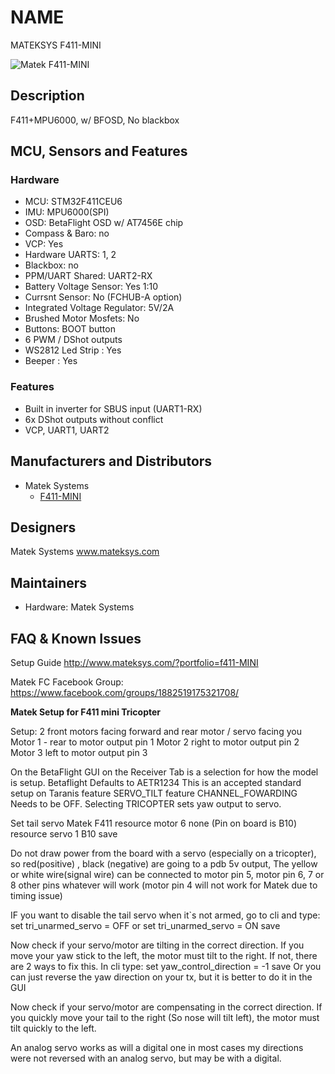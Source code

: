 # NAME
MATEKSYS F411-MINI

![Matek F411-MINI](http://www.mateksys.com/downloads/FC/MATEK_F411-MINI.jpg)


## Description
F411+MPU6000, w/ BFOSD, No blackbox 


## MCU, Sensors and Features

### Hardware
* MCU: STM32F411CEU6
* IMU: MPU6000(SPI)
* OSD: BetaFlight OSD w/ AT7456E chip
* Compass & Baro: no
* VCP: Yes
* Hardware UARTS: 1, 2
* Blackbox: no
* PPM/UART Shared:  UART2-RX
* Battery Voltage Sensor: Yes 1:10
* Currsnt Sensor: No (FCHUB-A option)
* Integrated Voltage Regulator: 5V/2A
* Brushed Motor Mosfets: No
* Buttons: BOOT button
* 6 PWM / DShot outputs 
* WS2812 Led Strip : Yes
* Beeper : Yes

### Features
* Built in inverter for SBUS input (UART1-RX)
* 6x DShot outputs without conflict
* VCP, UART1, UART2

## Manufacturers and Distributors
* Matek Systems
  * [F411-MINI](http://www.mateksys.com/?portfolio=f411-MINI)

## Designers
Matek Systems www.mateksys.com

## Maintainers
* Hardware: Matek Systems

## FAQ & Known Issues

Setup Guide http://www.mateksys.com/?portfolio=f411-MINI

Matek FC Facebook Group: https://www.facebook.com/groups/1882519175321708/

**Matek Setup for F411 mini Tricopter**

Setup: 2 front motors facing forward and rear motor / servo facing you
Motor 1 - rear to motor output pin 1
Motor 2 right to motor output pin 2
Motor 3 left to motor output pin 3

On the BetaFlight GUI on the Receiver Tab is a selection for how the model is setup.
Betaflight Defaults to AETR1234 This is an accepted standard setup on Taranis
feature SERVO_TILT
feature CHANNEL_FOWARDING
Needs to be OFF.
Selecting TRICOPTER sets yaw output to servo.

Set tail servo Matek F411
resource motor 6 none  (Pin on board is B10)
resource servo 1 B10
save

Do not draw power from the board with a servo (especially on a tricopter), so red(positive) , black (negative) are going to a pdb 5v output, The yellow or white wire(signal wire) can be connected to motor pin 5, motor pin 6, 7 or 8 other pins whatever will work (motor pin 4 will not work for Matek due to timing issue)

IF you want to disable the tail servo when it`s not armed, go to cli and type:
set tri_unarmed_servo = OFF 
or
set tri_unarmed_servo = ON
save

Now check if your servo/motor are tilting in the correct direction. If you move your yaw stick to the left, the motor must tilt to the right. If not, there are 2 ways to fix this.
In cli type:
set yaw_control_direction = -1 
save
Or you can just reverse the yaw direction on your tx, but it is better to do it in the GUI

Now check if your servo/motor are compensating in the correct direction. If you quickly move your tail to the right (So nose will tilt left), the motor must tilt quickly to the left.

An analog servo works as will a digital one in most cases my directions were not reversed with an analog servo, but may be with a digital.

